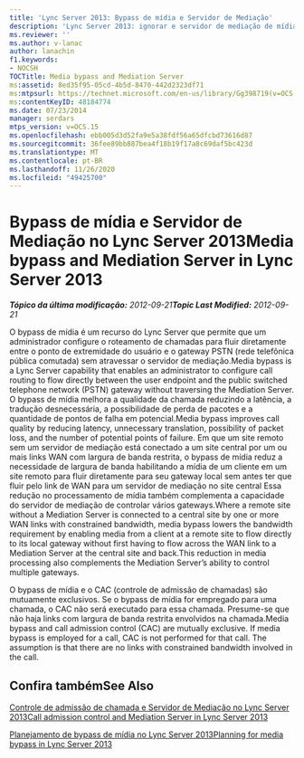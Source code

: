 ```yaml
---
title: 'Lync Server 2013: Bypass de mídia e Servidor de Mediação'
description: 'Lync Server 2013: ignorar e servidor de mediação de mídia.'
ms.reviewer: ''
ms.author: v-lanac
author: lanachin
f1.keywords:
- NOCSH
TOCTitle: Media bypass and Mediation Server
ms:assetid: 8ed35f95-05cd-4b5d-8470-442d2323df71
ms:mtpsurl: https://technet.microsoft.com/en-us/library/Gg398719(v=OCS.15)
ms:contentKeyID: 48184774
ms.date: 07/23/2014
manager: serdars
mtps_version: v=OCS.15
ms.openlocfilehash: ebb005d3d52fa9e5a38fdf56a65dfcbd73616d87
ms.sourcegitcommit: 36fee89bb887bea4f18b19f17a8c69daf5bc423d
ms.translationtype: MT
ms.contentlocale: pt-BR
ms.lasthandoff: 11/26/2020
ms.locfileid: "49425700"
---
```

# <a name="media-bypass-and-mediation-server-in-lync-server-2013"></a><span data-ttu-id="9acde-103">Bypass de mídia e Servidor de Mediação no Lync Server 2013</span><span class="sxs-lookup"><span data-stu-id="9acde-103">Media bypass and Mediation Server in Lync Server 2013</span></span>

<div data-xmlns="http://www.w3.org/1999/xhtml">

<div class="topic" data-xmlns="http://www.w3.org/1999/xhtml" data-msxsl="urn:schemas-microsoft-com:xslt" data-cs="https://msdn.microsoft.com/">

<div data-asp="https://msdn2.microsoft.com/asp">



</div>

<div id="mainSection">

<div id="mainBody"><span data-ttu-id="9acde-104">

<span> </span></span><span class="sxs-lookup"><span data-stu-id="9acde-104">

<span> </span></span></span>

<span data-ttu-id="9acde-105">_**Tópico da última modificação:** 2012-09-21_</span><span class="sxs-lookup"><span data-stu-id="9acde-105">_**Topic Last Modified:** 2012-09-21_</span></span>

<span data-ttu-id="9acde-106">O bypass de mídia é um recurso do Lync Server que permite que um administrador configure o roteamento de chamadas para fluir diretamente entre o ponto de extremidade do usuário e o gateway PSTN (rede telefônica pública comutada) sem atravessar o servidor de mediação.</span><span class="sxs-lookup"><span data-stu-id="9acde-106">Media bypass is a Lync Server capability that enables an administrator to configure call routing to flow directly between the user endpoint and the public switched telephone network (PSTN) gateway without traversing the Mediation Server.</span></span> <span data-ttu-id="9acde-107">O bypass de mídia melhora a qualidade da chamada reduzindo a latência, a tradução desnecessária, a possibilidade de perda de pacotes e a quantidade de pontos de falha em potencial.</span><span class="sxs-lookup"><span data-stu-id="9acde-107">Media bypass improves call quality by reducing latency, unnecessary translation, possibility of packet loss, and the number of potential points of failure.</span></span> <span data-ttu-id="9acde-108">Em que um site remoto sem um servidor de mediação está conectado a um site central por um ou mais links WAN com largura de banda restrita, o bypass de mídia reduz a necessidade de largura de banda habilitando a mídia de um cliente em um site remoto para fluir diretamente para seu gateway local sem antes ter que fluir pelo link de WAN para um servidor de mediação no site central Essa redução no processamento de mídia também complementa a capacidade do servidor de mediação de controlar vários gateways.</span><span class="sxs-lookup"><span data-stu-id="9acde-108">Where a remote site without a Mediation Server is connected to a central site by one or more WAN links with constrained bandwidth, media bypass lowers the bandwidth requirement by enabling media from a client at a remote site to flow directly to its local gateway without first having to flow across the WAN link to a Mediation Server at the central site and back.This reduction in media processing also complements the Mediation Server’s ability to control multiple gateways.</span></span>

<span data-ttu-id="9acde-p102">O bypass de mídia e o CAC (controle de admissão de chamadas) são mutuamente exclusivos. Se o bypass de mídia for empregado para uma chamada, o CAC não será executado para essa chamada. Presume-se que não haja links com largura de banda restrita envolvidos na chamada.</span><span class="sxs-lookup"><span data-stu-id="9acde-p102">Media bypass and call admission control (CAC) are mutually exclusive. If media bypass is employed for a call, CAC is not performed for that call. The assumption is that there are no links with constrained bandwidth involved in the call.</span></span>

<div>

## <a name="see-also"></a><span data-ttu-id="9acde-112">Confira também</span><span class="sxs-lookup"><span data-stu-id="9acde-112">See Also</span></span>


[<span data-ttu-id="9acde-113">Controle de admissão de chamada e Servidor de Mediação no Lync Server 2013</span><span class="sxs-lookup"><span data-stu-id="9acde-113">Call admission control and Mediation Server in Lync Server 2013</span></span>](lync-server-2013-call-admission-control-and-mediation-server.md)  


[<span data-ttu-id="9acde-114">Planejamento de bypass de mídia no Lync Server 2013</span><span class="sxs-lookup"><span data-stu-id="9acde-114">Planning for media bypass in Lync Server 2013</span></span>](lync-server-2013-planning-for-media-bypass.md)  
  

<span data-ttu-id="9acde-115"></div>

</div>

<span> </span>

</div>

</div>

</span><span class="sxs-lookup"><span data-stu-id="9acde-115"></div>

</div>

<span> </span>

</div>

</div>

</span></span></div>

